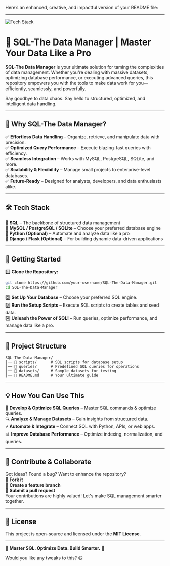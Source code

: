 Here’s an enhanced, creative, and impactful version of your README file:  

---

![Tech Stack](assets/tech_stack.png)

# 🚀 SQL-The Data Manager | Master Your Data Like a Pro  

**SQL-The Data Manager** is your ultimate solution for taming the complexities of data management. Whether you're dealing with massive datasets, optimizing database performance, or executing advanced queries, this repository empowers you with the tools to make data work for you—efficiently, seamlessly, and powerfully.  

Say goodbye to data chaos. Say hello to structured, optimized, and intelligent data handling.  

---

## 🌟 Why SQL-The Data Manager?  

✅ **Effortless Data Handling** – Organize, retrieve, and manipulate data with precision.  
✅ **Optimized Query Performance** – Execute blazing-fast queries with efficiency.  
✅ **Seamless Integration** – Works with MySQL, PostgreSQL, SQLite, and more.  
✅ **Scalability & Flexibility** – Manage small projects to enterprise-level databases.  
✅ **Future-Ready** – Designed for analysts, developers, and data enthusiasts alike.  

---

## 🛠 Tech Stack  

🔹 **SQL** – The backbone of structured data management  
🔹 **MySQL / PostgreSQL / SQLite** – Choose your preferred database engine  
🔹 **Python (Optional)** – Automate and analyze data like a pro  
🔹 **Django / Flask (Optional)** – For building dynamic data-driven applications  

---

## 🚀 Getting Started  

1️⃣ **Clone the Repository:**  
```sh
git clone https://github.com/your-username/SQL-The-Data-Manager.git
cd SQL-The-Data-Manager
```
2️⃣ **Set Up Your Database** – Choose your preferred SQL engine.  
3️⃣ **Run the Setup Scripts** – Execute SQL scripts to create tables and seed data.  
4️⃣ **Unleash the Power of SQL!** – Run queries, optimize performance, and manage data like a pro.  

---

## 📂 Project Structure  

```
SQL-The-Data-Manager/
│── 🔹 scripts/      # SQL scripts for database setup  
│── 🔹 queries/      # Predefined SQL queries for operations  
│── 🔹 datasets/     # Sample datasets for testing  
│── 🔹 README.md     # Your ultimate guide  
```  

---

## 💡 How You Can Use This  

🚀 **Develop & Optimize SQL Queries** – Master SQL commands & optimize queries.  
🔍 **Analyze & Manage Datasets** – Gain insights from structured data.  
⚡ **Automate & Integrate** – Connect SQL with Python, APIs, or web apps.  
📊 **Improve Database Performance** – Optimize indexing, normalization, and queries.  

---

## 🤝 Contribute & Collaborate  

Got ideas? Found a bug? Want to enhance the repository?  
🔹 **Fork it**  
🔹 **Create a feature branch**  
🔹 **Submit a pull request**  
Your contributions are highly valued! Let's make SQL management smarter together.  

---

## 📜 License  

This project is open-source and licensed under the **MIT License**.  

---

🚀 **Master SQL. Optimize Data. Build Smarter.** 🚀  

Would you like any tweaks to this? 😃
